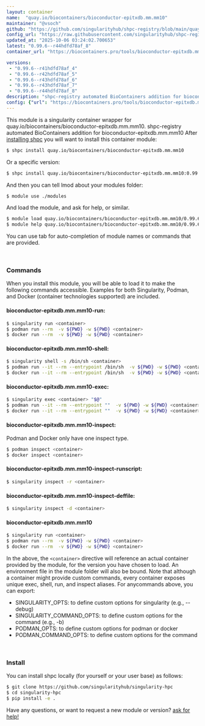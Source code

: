 ```yaml
---
layout: container
name:  "quay.io/biocontainers/bioconductor-epitxdb.mm.mm10"
maintainer: "@vsoch"
github: "https://github.com/singularityhub/shpc-registry/blob/main/quay.io/biocontainers/bioconductor-epitxdb.mm.mm10/container.yaml"
config_url: "https://raw.githubusercontent.com/singularityhub/shpc-registry/main/quay.io/biocontainers/bioconductor-epitxdb.mm.mm10/container.yaml"
updated_at: "2025-10-06 03:24:02.700653"
latest: "0.99.6--r44hdfd78af_8"
container_url: "https://biocontainers.pro/tools/bioconductor-epitxdb.mm.mm10"

versions:
 - "0.99.6--r41hdfd78af_4"
 - "0.99.6--r42hdfd78af_5"
 - "0.99.6--r43hdfd78af_6"
 - "0.99.6--r43hdfd78af_7"
 - "0.99.6--r44hdfd78af_8"
description: "shpc-registry automated BioContainers addition for bioconductor-epitxdb.mm.mm10"
config: {"url": "https://biocontainers.pro/tools/bioconductor-epitxdb.mm.mm10", "maintainer": "@vsoch", "description": "shpc-registry automated BioContainers addition for bioconductor-epitxdb.mm.mm10", "latest": {"0.99.6--r44hdfd78af_8": "sha256:7becd5f50574ad3ef691c089245174b37f1f5c6391ee917a3b7161d13f2c85b7"}, "tags": {"0.99.6--r41hdfd78af_4": "sha256:f5e3ca6caf50db440e05110946f3507c4afbc4aae86daeec55bcf46cecb5b5c3", "0.99.6--r42hdfd78af_5": "sha256:9bb88372bc816267f571708aca186d52f8cfabd2fb5a73e8ee14ff1db399fc3d", "0.99.6--r43hdfd78af_6": "sha256:6e97a6a614e6e45826adaf318f24d6853adeac2d7dbf3e4b56e768b34312ae73", "0.99.6--r43hdfd78af_7": "sha256:09a51180020825e7ca296ab780b7244e9ce0160833bb8c55056bb01c69d2de74", "0.99.6--r44hdfd78af_8": "sha256:7becd5f50574ad3ef691c089245174b37f1f5c6391ee917a3b7161d13f2c85b7"}, "docker": "quay.io/biocontainers/bioconductor-epitxdb.mm.mm10"}
---
```


This module is a singularity container wrapper for quay.io/biocontainers/bioconductor-epitxdb.mm.mm10.
shpc-registry automated BioContainers addition for bioconductor-epitxdb.mm.mm10
After [installing shpc](#install) you will want to install this container module:


```bash
$ shpc install quay.io/biocontainers/bioconductor-epitxdb.mm.mm10
```

Or a specific version:

```bash
$ shpc install quay.io/biocontainers/bioconductor-epitxdb.mm.mm10:0.99.6--r44hdfd78af_8
```

And then you can tell lmod about your modules folder:

```bash
$ module use ./modules
```

And load the module, and ask for help, or similar.

```bash
$ module load quay.io/biocontainers/bioconductor-epitxdb.mm.mm10/0.99.6--r44hdfd78af_8
$ module help quay.io/biocontainers/bioconductor-epitxdb.mm.mm10/0.99.6--r44hdfd78af_8
```

You can use tab for auto-completion of module names or commands that are provided.

<br>

### Commands

When you install this module, you will be able to load it to make the following commands accessible.
Examples for both Singularity, Podman, and Docker (container technologies supported) are included.

#### bioconductor-epitxdb.mm.mm10-run:

```bash
$ singularity run <container>
$ podman run --rm  -v ${PWD} -w ${PWD} <container>
$ docker run --rm  -v ${PWD} -w ${PWD} <container>
```

#### bioconductor-epitxdb.mm.mm10-shell:

```bash
$ singularity shell -s /bin/sh <container>
$ podman run --it --rm --entrypoint /bin/sh  -v ${PWD} -w ${PWD} <container>
$ docker run --it --rm --entrypoint /bin/sh  -v ${PWD} -w ${PWD} <container>
```

#### bioconductor-epitxdb.mm.mm10-exec:

```bash
$ singularity exec <container> "$@"
$ podman run --it --rm --entrypoint ""  -v ${PWD} -w ${PWD} <container> "$@"
$ docker run --it --rm --entrypoint ""  -v ${PWD} -w ${PWD} <container> "$@"
```

#### bioconductor-epitxdb.mm.mm10-inspect:

Podman and Docker only have one inspect type.

```bash
$ podman inspect <container>
$ docker inspect <container>
```

#### bioconductor-epitxdb.mm.mm10-inspect-runscript:

```bash
$ singularity inspect -r <container>
```

#### bioconductor-epitxdb.mm.mm10-inspect-deffile:

```bash
$ singularity inspect -d <container>
```



#### bioconductor-epitxdb.mm.mm10

```bash
$ singularity run <container>
$ podman run --rm  -v ${PWD} -w ${PWD} <container>
$ docker run --rm  -v ${PWD} -w ${PWD} <container>
```


In the above, the `<container>` directive will reference an actual container provided
by the module, for the version you have chosen to load. An environment file in the
module folder will also be bound. Note that although a container
might provide custom commands, every container exposes unique exec, shell, run, and
inspect aliases. For anycommands above, you can export:

 - SINGULARITY_OPTS: to define custom options for singularity (e.g., --debug)
 - SINGULARITY_COMMAND_OPTS: to define custom options for the command (e.g., -b)
 - PODMAN_OPTS: to define custom options for podman or docker
 - PODMAN_COMMAND_OPTS: to define custom options for the command

<br>

### Install

You can install shpc locally (for yourself or your user base) as follows:

```bash
$ git clone https://github.com/singularityhub/singularity-hpc
$ cd singularity-hpc
$ pip install -e .
```

Have any questions, or want to request a new module or version? [ask for help!](https://github.com/singularityhub/singularity-hpc/issues)